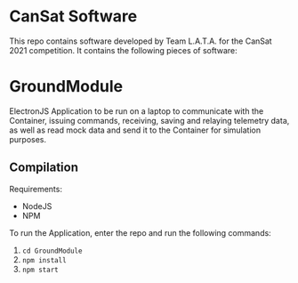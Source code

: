 # CanSat Software
This repo contains software developed by Team L.A.T.A. for the CanSat 2021 competition.
It contains the following pieces of software:
# GroundModule
ElectronJS Application to be run on a laptop to communicate with the Container, issuing commands, receiving, saving and relaying telemetry data, as well as read mock data and send it to the Container for simulation purposes.
## Compilation
Requirements:
- NodeJS
- NPM

To run the Application, enter the repo and run the following commands:
1) ```cd GroundModule```
2) ```npm install```
3) ```npm start```
